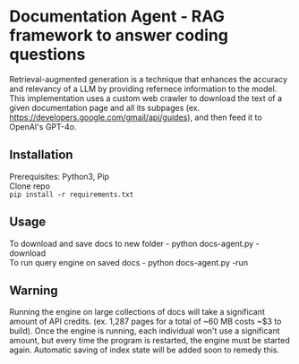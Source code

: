 # Documentation Agent - RAG framework to answer coding questions

Retrieval-augmented generation is a technique that enhances the accuracy and relevancy of a LLM by providing refernece information to the model.
This implementation uses a custom web crawler to download the text of a given documentation page and all its subpages (ex. https://developers.google.com/gmail/api/guides), and then feed it to OpenAI's GPT-4o.

## Installation

Prerequisites: Python3, Pip  
Clone repo  
```pip install -r requirements.txt```  

## Usage

To download and save docs to new folder - python docs-agent.py -download <url> <folder name>  
To run query engine on saved docs - python docs-agent.py -run <folder name>  

## Warning  

Running the engine on large collections of docs will take a significant amount of API credits. (ex. 1,287 pages for a total of ~60 MB costs ~$3 to build). Once the engine is running, each individual won't use a significant amount, but every time the program is restarted, the engine must be started again. Automatic saving of index state will be added soon to remedy this.
